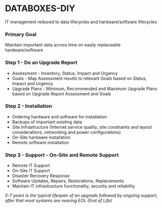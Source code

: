 # DATABOXES-DIY
IT management reduced to data lifecycles and hardware/software lifecycles

### Primary Goal
Maintain important data across time on easily replaceable hardware/software
### Step 1 - Do an Upgrade Report
- Assessment - Inventory, Status, Impact and Urgency
- Goals - Map Assessment results to relevant Goals based on Status, Impact and Urgency
- Upgrade Plans - Minimum, Recommended and Maximum Upgrade Plans based on Upgrade Report Assessment and Goals
### Step 2 - Installation
- Ordering hardware and software for installation
- Backups of important existing data
- Site Infrastructure (Internet service quality, site constraints and layout considerations, networking and power configurations)
- On-Site hardware installation
- Remote software installation
### Step 3 - Support - On-Site and Remote Support
- Remote IT Support
- On-Site IT Support
- Disaster Recovery Response
- Software Updates, Repairs, Restorations, Replacements
- Maintain IT infrastructure functionality, security and reliability

*5-7 years is the typical lifespan of an upgrade followed by ongoing support, after that most systems are nearing EOL (End of Life)*


